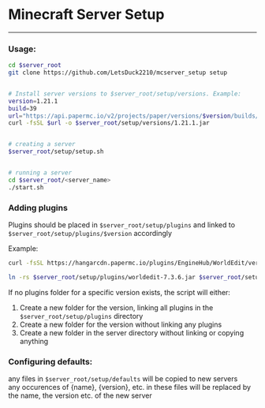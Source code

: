 # Minecraft Server Setup
-------------------

### Usage:
```bash
cd $server_root
git clone https://github.com/LetsDuck2210/mcserver_setup setup


# Install server versions to $server_root/setup/versions. Example:
version=1.21.1
build=39
url="https://api.papermc.io/v2/projects/paper/versions/$version/builds/$build/downloads/paper-$version-$build.jar"
curl -fsSL $url -o $server_root/setup/versions/1.21.1.jar


# creating a server
$server_root/setup/setup.sh


# running a server
cd $server_root/<server_name>
./start.sh 
```

### Adding plugins
Plugins should be placed in `$server_root/setup/plugins` and linked to `$server_root/setup/plugins/$version` accordingly

Example:
```bash
curl -fsSL https://hangarcdn.papermc.io/plugins/EngineHub/WorldEdit/versions/7.3.6/PAPER/worldedit-bukkit-7.3.6.jar -o $server_root/setup/plugins/worldedit-7.3.6.jar

ln -rs $server_root/setup/plugins/worldedit-7.3.6.jar $server_root/setup/plugins/$version/worldedit.jar
```

If no plugins folder for a specific version exists, the script will either:
1. Create a new folder for the version, linking all plugins in the `$server_root/setup/plugins` directory
2. Create a new folder for the version without linking any plugins
3. Create a new folder in the server directory without linking or copying anything


### Configuring defaults:
any files in `$server_root/setup/defaults` will be copied to new servers \
any occurences of {name}, {version}, etc. in these files will be replaced by the name, the version etc. of the new server


